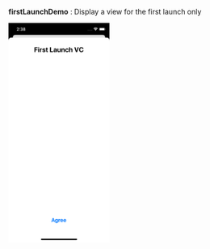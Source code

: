 **firstLaunchDemo** :
Display a view for the first launch only

<img src="https://github.com/ludehon/SwiftByExamples/blob/master/firstLaunchDemo/firstLaunch_screenshot.png" width="200" />
